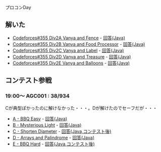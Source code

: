 プロコンDay

## 解いた

* [Codeforces#355 Div2A	Vanya and Fence](http://codeforces.com/contest/677/problem/A) - [回答(Java)](https://github.com/hamadu/competitive/blob/master/codeforces/cf3xx/cf355/div2/A.java)
* [Codeforces#355 Div2B	Vanya and Food Processor](http://codeforces.com/contest/677/problem/B) - [回答(Java)](https://github.com/hamadu/competitive/blob/master/codeforces/cf3xx/cf355/div2/B.java)
* [Codeforces#355 Div2C	Vanya and Label](http://codeforces.com/contest/677/problem/C) - [回答(Java)](https://github.com/hamadu/competitive/blob/master/codeforces/cf3xx/cf355/div2/C.java)
* [Codeforces#355 Div2D	Vanya and Treasure](http://codeforces.com/contest/677/problem/D) - [回答(Java)](https://github.com/hamadu/competitive/blob/master/codeforces/cf3xx/cf355/div2/D.java)
* [Codeforces#355 Div2E	Vanya and Balloons](http://codeforces.com/contest/677/problem/E) - [回答(Java)](https://github.com/hamadu/competitive/blob/master/codeforces/cf3xx/cf355/div2/E.java)

## コンテスト参戦

### 19:00〜 AGC001 : 38/934

Cが典型ぽかったのに解けなかった・・・。Dが解けたのでセーフだが・・・

* [A - BBQ Easy](http://agc001.contest.atcoder.jp/tasks/agc001_a) - [回答(Java)](https://github.com/hamadu/competitive/blob/master/atcoder/agc/agc001/A.java)
* [B - Mysterious Light](http://agc001.contest.atcoder.jp/tasks/agc001_b) - [回答(Java)](https://github.com/hamadu/competitive/blob/master/atcoder/agc/agc001/B.java)
* [C - Shorten Diameter](http://agc001.contest.atcoder.jp/tasks/agc001_c) - [回答(Java,コンテスト後)](https://github.com/hamadu/competitive/blob/master/atcoder/agc/agc001/C.java)
* [D - Arrays and Palindrome](http://agc001.contest.atcoder.jp/tasks/agc001_d) - [回答(Java)](https://github.com/hamadu/competitive/blob/master/atcoder/agc/agc001/D.java)
* [E - BBQ Hard](http://agc001.contest.atcoder.jp/tasks/agc001_e) - [回答(Java,コンテスト後)](https://github.com/hamadu/competitive/blob/master/atcoder/agc/agc001/E.java)
